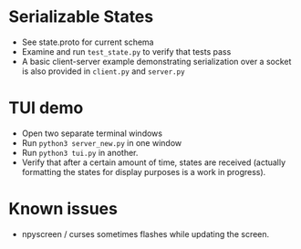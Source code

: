 # Serializable States

* See state.proto for current schema
* Examine and run `test_state.py` to verify that tests pass
* A basic client-server example demonstrating serialization over a socket is also provided in `client.py` and `server.py`

# TUI demo

* Open two separate terminal windows
* Run `python3 server_new.py` in one window
* Run `python3 tui.py` in another.
* Verify that after a certain amount of time, states are received (actually formatting the states for display purposes is a work in progress).

# Known issues

* npyscreen / curses sometimes flashes while updating the screen.
